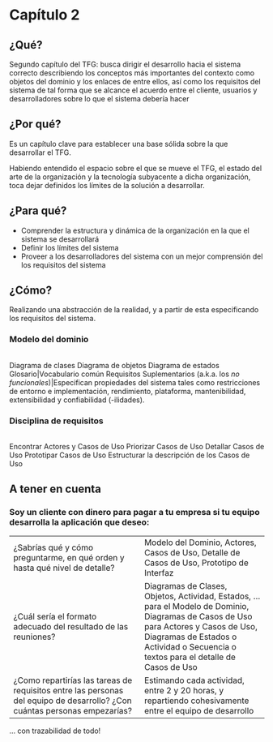 # Capítulo 2

## ¿Qué?

Segundo capítulo del TFG: busca dirigir el desarrollo hacia el sistema correcto describiendo los conceptos más importantes del contexto como objetos del dominio y los enlaces de entre ellos, así como los requisitos del sistema de tal forma que se alcance el acuerdo entre el cliente, usuarios y desarrolladores sobre lo que el sistema debería hacer

## ¿Por qué?

Es un capítulo clave para establecer una base sólida sobre la que desarrollar el TFG. 

Habiendo entendido el espacio sobre el que se mueve el TFG, el estado del arte de la organización y la tecnología subyacente a dicha organización, toca dejar definidos los límites de la solución a desarrollar.

## ¿Para qué?

- Comprender la estructura y dinámica de la organización en la que el sistema se desarrollará
- Definir los límites del sistema
- Proveer a los desarrolladores del sistema con un mejor comprensión del los requisitos del sistema

## ¿Cómo?

Realizando una abstracción de la realidad, y a partir de esta especificando los requisitos del sistema.

### Modelo del dominio

|||
-|-
Diagrama de clases
Diagrama de objetos
Diagrama de estados
Glosario|Vocabulario común
Requisitos Suplementarios (a.k.a. los *no funcionales*)|Especifican propiedades del sistema tales como restricciones de entorno e implementación, rendimiento, plataforma, mantenibilidad, extensibilidad y confiabilidad (-ilidades).

### Disciplina de requisitos


|||
-|-
Encontrar Actores y Casos de Uso
Priorizar Casos de Uso
Detallar Casos de Uso
Prototipar Casos de Uso
Estructurar la descripción de los Casos de Uso

## A tener en cuenta

### Soy un cliente con dinero para pagar a tu empresa si tu equipo desarrolla la aplicación que deseo:

|||
-|-|
¿Sabrías qué y cómo preguntarme, en qué orden y hasta qué nivel de detalle?|Modelo del Dominio, Actores, Casos de Uso, Detalle de Casos de Uso, Prototipo de Interfaz
¿Cuál sería el formato adecuado del resultado de las reuniones?|Diagramas de Clases, Objetos, Actividad, Estados, …​ para el Modelo de Dominio,<br>Diagramas de Casos de Uso para Actores y Casos de Uso,<br>Diagramas de Estados o Actividad o Secuencia o textos para el detalle de Casos de Uso
¿Como repartirías las tareas de requisitos entre las personas del equipo de desarrollo? ¿Con cuántas personas empezarías?|Estimando cada actividad, entre 2 y 20 horas, y repartiendo cohesivamente entre el equipo de desarrollo


…​ con trazabilidad de todo!